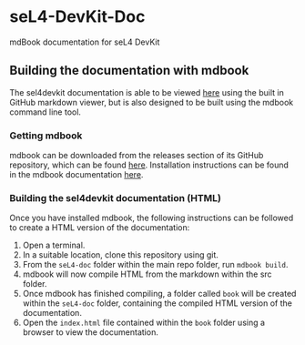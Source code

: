 # seL4-DevKit-Doc
mdBook documentation for seL4 DevKit

## Building the documentation with mdbook
The sel4devkit documentation is able to be viewed [here](src/SUMMARY.md) using the built in GitHub markdown viewer, but is also designed to be built using the mdbook command line tool.

### Getting mdbook
mdbook can be downloaded from the releases section of its GitHub repository, which can be found [here](https://github.com/rust-lang/mdBook). Installation instructions can be found in the mdbook documentation [here](https://rust-lang.github.io/mdBook/).

### Building the sel4devkit documentation (HTML)
Once you have installed mdbook, the following instructions can be followed to create a HTML version of the documentation:

1. Open a terminal.
2. In a suitable location, clone this repository using git.
3. From the `seL4-doc` folder within the main repo folder, run `mdbook build`.
4. mdbook will now compile HTML from the markdown within the src folder.
5. Once mdbook has finished compiling, a folder called `book` will be created within the `seL4-doc` folder, containing the compiled HTML version of the documentation.
6. Open the `index.html` file contained within the `book` folder using a browser to view the documentation.
